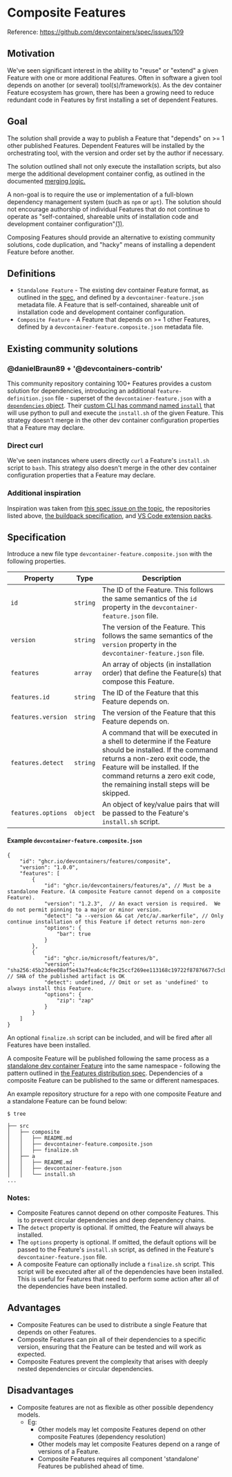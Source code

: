 # Composite Features

Reference: https://github.com/devcontainers/spec/issues/109

## Motivation

We've seen significant interest in the ability to "reuse" or "extend" a given Feature with one or more additional Features.  Often in software a given tool depends on another (or several) tool(s)/framework(s).  As the dev container Feature ecosystem has grown, there has been a growing need to reduce redundant code in Features by first installing a set of dependent Features.



## Goal

The solution shall provide a way to publish a Feature that "depends" on >= 1 other published Features. Dependent Features will be installed by the orchestrating tool, with the version and order set by the author if necessary.

The solution outlined shall not only execute the installation scripts, but also merge the additional development container config, as outlined in the documented [merging logic.](https://containers.dev/implementors/spec/#merge-logic)

A non-goal is to require the use or implementation of a full-blown dependency management system (such as `npm` or `apt`).  The solution should not encourage authorship of individual Features that do not continue to operate as "self-contained, shareable units of installation code and development container configuration"[(1)](https://containers.dev/implementors/features/).  

Composing Features should provide an alternative to existing community solutions, code duplication, and "hacky" means of installing a dependent Feature before another.

## Definitions

- `Standalone Feature` - The existing dev container Feature format, as outlined in the [spec](https://containers.dev/implementors/features/), and defined by a `devcontainer-feature.json` metadata file. A Feature that is self-contained, shareable unit of installation code and development container configuration.
- `Composite Feature` - A Feature that depends on >= 1 other Features, defined by a `devcontainer-feature.composite.json` metadata file.

## Existing community solutions

### @danielBraun89 + '@devcontainers-contrib'

This community repository containing 100+ Features provides a custom solution for dependencies, introducing an additional `feature-definition.json` file - superset of the `devcontainer-feature.json` with a [`dependencies` object](https://github.com/devcontainers-contrib/features/blob/db45f607e733f3d560f6527d89b6a9a85b3b806c/feature_definitions/elixir-asdf/feature-definition.json#L29-L50).  Their [custom CLI has command named `install`](https://github.com/devcontainers-contrib/cli/blob/0768a6f9a75934e4915739ad3b43f6feb5ec515e/dcontainer/cli/install/install_feature.py) that will use python to pull and execute the `install.sh` of the given Feature.  This strategy doesn't merge in the other dev container configuration properties that a Feature may declare.

### Direct curl

We've seen instances where users directly `curl` a Feature's `install.sh` script to `bash`.  This strategy also doesn't merge in the other dev container configuration properties that a Feature may declare.

### Additional inspiration

Inspiration was taken from [this spec issue on the topic](https://github.com/devcontainers/spec/issues/109), the repositories listed above, [the buildpack specification](https://docs.cloudfoundry.org/buildpacks/understand-buildpacks.html), and [VS Code extension packs](https://code.visualstudio.com/blogs/2017/03/07/extension-pack-roundup).

## Specification

Introduce a new file type `devcontainer-feature.composite.json` with the following properties.

| Property | Type | Description |
|----------|------|-------------|
| `id` | `string` | The ID of the Feature.  This follows the same semantics of the `id` property in the `devcontainer-feature.json` file. |
| `version` | `string` | The version of the Feature.  This follows the same semantics of the `version` property in the `devcontainer-feature.json` file. |
| `features` | `array` | An array of objects (in installation order) that define the Feature(s) that compose this Feature. |
| `features.id` | `string` | The ID of the Feature that this Feature depends on. |
| `features.version` | `string` | The version of the Feature that this Feature depends on. |
| `features.detect` | `string` | A command that will be executed in a shell to determine if the Feature should be installed.  If the command returns a non-zero exit code, the Feature will be installed.  If the command returns a zero exit code, the remaining install steps will be skipped. |
| `features.options` | `object` | An object of key/value pairs that will be passed to the Feature's `install.sh` script. |

#### Example `devcontainer-feature.composite.json`

```jsonc
{
    "id": "ghcr.io/devcontainers/features/composite",
    "version": "1.0.0",
    "features": [
        {
            "id": "ghcr.io/devcontainers/features/a", // Must be a standalone Feature. (A composite Feature cannot depend on a composite Feature).
            "version": "1.2.3",  // An exact version is required.  We do not permit pinning to a major or minor version.
            "detect": "a --version && cat /etc/a/.markerfile", // Only continue installation of this Feature if detect returns non-zero
            "options": {
                "bar": true
            }
        },
        {
            "id": "ghcr.io/microsoft/features/b",
            "version": "sha256:45b23dee08af5e43a7fea6c4cf9c25ccf269ee113168c19722f87876677c5cb2", // SHA of the published artifact is OK
            "detect": undefined, // Omit or set as 'undefined' to always install this Feature.
            "options": {
                "zip": "zap"
            }
        }
    ]
}
```

An optional `finalize.sh` script can be included, and will be fired after all Features have been installed.

A composite Feature will be published following the same process as a [standalone dev container Feature](https://containers.dev/implementors/features) into the same namespace - following the pattern outlined in [the Features distribution spec](https://containers.dev/implementors/features-distribution/). Dependencies of a composite Feature can be published to the same or different namespaces.

An example repository structure for a repo with one composite Feature and a standalone Feature can be found below:

```
$ tree 

├── src
│   ├── composite
│   │   ├── README.md
│   │   ├── devcontainer-feature.composite.json
│   │   ├── finalize.sh
│   ├── a
│   │   ├── README.md
│   │   ├── devcontainer-feature.json
│   │   └── install.sh
...
```

### Notes:

- Composite Features cannot depend on other composite Features. This is to prevent circular dependencies and deep dependency chains.
- The `detect` property is optional.  If omitted, the Feature will always be installed.
- The `options` property is optional.  If omitted, the default options will be passed to the Feature's `install.sh` script, as defined in the Feature's `devcontainer-feature.json` file.
- A composite Feature can optionally include a `finalize.sh` script.  This script will be executed after all of the dependencies have been installed.  This is useful for Features that need to perform some action after all of the dependencies have been installed.


## Advantages

- Composite Features can be used to distribute a single Feature that depends on other Features.
- Composite Features can pin all of their dependencies to a specific version, ensuring that the Feature can be tested and will work as expected.
- Composite Features prevent the complexity that arises with deeply nested dependencies or circular dependencies.

## Disadvantages

- Composite features are not as flexible as other possible dependency models.
    - Eg:
        - Other models may let composite Features depend on other composite Features (dependency resolution)
        - Other models may let composite Features depend on a range of versions of a Feature.
        - Composite Features requires all component 'standalone' Features be published ahead of time.

